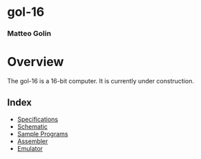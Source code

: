 # gol-16

### Matteo Golin

# Overview

The gol-16 is a 16-bit computer. It is currently under construction.

## Index

- [Specifications]()
- [Schematic]()
- [Sample Programs]()
- [Assembler]()
- [Emulator]()
